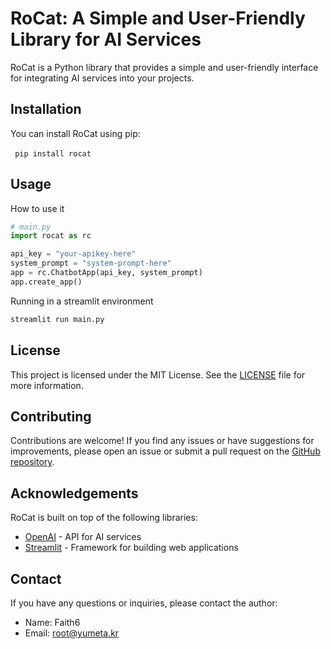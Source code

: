 # RoCat: A Simple and User-Friendly Library for AI Services

RoCat is a Python library that provides a simple and user-friendly interface for integrating AI services into your projects.

## Installation

You can install RoCat using pip:

​```
pip install rocat
​```

## Usage

How to use it

```python
# main.py
import rocat as rc

api_key = "your-apikey-here"
system_prompt = "system-prompt-here"
app = rc.ChatbotApp(api_key, system_prompt)
app.create_app()
```

Running in a streamlit environment

```bash
streamlit run main.py
```

## License

This project is licensed under the MIT License. See the [LICENSE](LICENSE) file for more information.

## Contributing

Contributions are welcome! If you find any issues or have suggestions for improvements, please open an issue or submit a pull request on the [GitHub repository](https://github.com/Yumeta-Lab/rocat).

## Acknowledgements

RoCat is built on top of the following libraries:
- [OpenAI](https://openai.com/) - API for AI services
- [Streamlit](https://streamlit.io/) - Framework for building web applications

## Contact

If you have any questions or inquiries, please contact the author:

- Name: Faith6
- Email: root@yumeta.kr